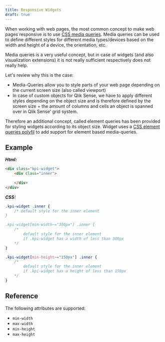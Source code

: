 ```yaml
---
title: Responsive Widgets
draft: true
---
```


When working with web pages, the most common concept to make web pages responsive is to use [CSS media queries](https://developer.mozilla.org/en-US/docs/Web/CSS/Media_Queries/Using_media_queries). 
Media queries can be used to define different styles for different media types/devices based on the width and height of a device, the orientation, etc.

Media queries is a very useful concept, but in case of widgets (and also visualization extensions) it is not really sufficient respectively does not really help.

Let's review why this is the case:

- Media-Queries allow you to style parts of your web page depending on the current screen size (also called viewport)
- In case of custom objects for Qlik Sense, we have to apply different styles depending on the object size and is therefore defined by the screen size + the amount of columns and cells an object is spanned over in Qlik Sense' grid system.
 
Therefore an additional concept, called element queries has been provided for styling widgets according to its object size. Widget uses a [CSS element queries polyfil](https://github.com/marcj/css-element-queries) to add support for element based media-queries.

## Example

***Html:***  

```html
<div class="kpi-widget">
	<div class="inner">
	
	</div>
</div>
```

***CSS:***  

```css
.kpi-widget .inner {
	/* default style for the inner element
}

.kpi-widget[min-width~="300px"] .inner {
	/* 	
		default style for the inner element 
		if .kpi-widget has a width of less than 300px 
	*/
}

.kpi-widget[min-height~="150px"] .inner {
	/* 
		default style for the inner element 
		if .kpi-widget has a height of less than 150px 
	*/
}
```

## Reference

The following attributes are supported:

- `min-width`
- `max-width`
- `min-height`
- `max-height`

